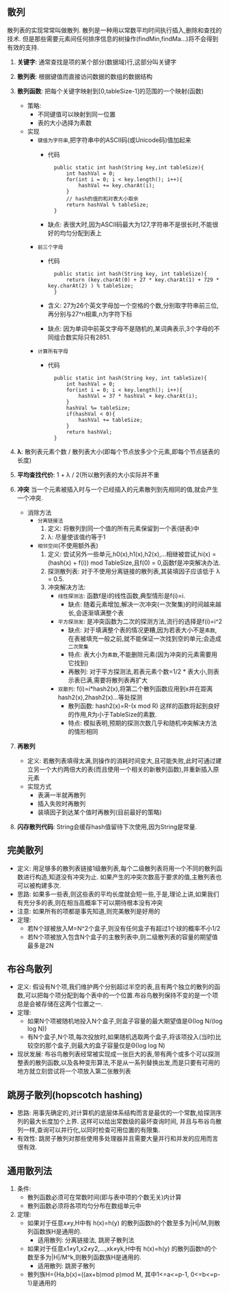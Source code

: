 ## **散列**
散列表的实现常常叫做散列.
散列是一种用以常数平均时间执行插入,删除和查找的技术.
但是那些需要元素间任何排序信息的树操作(findMin,findMa...)将不会得到有效的支持.

1. **关键字**: 通常查找是项的某个部分(数据域)行,这部分叫关键字

2. **散列表**: 根据键值而直接访问数据的数组的数据结构

3. **散列函数**: 把每个关键字映射到[0,tableSize-1]的范围的一个映射(函数)
    - 策略: 
        - 不同键值可以映射到同一位置
        - 表的大小选择为素数
    - 实现
        - `键值为字符串`,把字符串中的ASCII码(或Unicode码)值加起来
            - 代码
        
                    public static int hash(String key,int tableSize){
                        int hashVal = 0;
                        for(int i = 0; i < key.length(); i++){
                            hashVal += key.charAt(i);
                        }
                        // hash的值的和对表大小取余
                        return hashVal % tableSize;
                    }
            - 缺点: 表很大时,因为ASCII码最大为127,字符串不是很长时,不能很好的均匀分配到表上
        - `前三个字母`
            - 代码
            
                    public static int hash(String key, int tableSize){
                        return (key.charAt(0) + 27 * key.charAt(1) + 729 * key.charAt(2) ) % tableSize;
                    }
            - 含义: 27为26个英文字母加一个空格的个数,分别取字符串前三位,再分别与27^n相乘,n为字符下标
            - 缺点: 因为单词中前英文字母不是随机的,某词典表示,3个字母的不同组合数实际只有2851.
        - `计算所有字母`
            - 代码
            
                    public static int hash(String key, int tableSize){
                        int hashVal = 0;
                        for(int i = 0; i < key.length(); i++){
                            hashVal = 37 * hashVal + key.charAt(i);
                        }
                        hashVal %= tableSize;
                        if(hashVal < 0){
                            hashVal += tableSize;
                        }
                        return hashVal;
                    }
4. **λ**: 散列表元素个数 / 散列表大小(即每个节点放多少个元素,即每个节点链表的长度)

5. **平均查找代价**: 1 + λ / 2(所以散列表的大小实际并不重

5. **冲突**
当一个元素被插入时与一个已经插入的元素散列到先相同的值,就会产生一个冲突.
    - 消除方法
        - `分离链接法`
            1. 定义: 将散列到同一个值的所有元素保留到一个表(链表)中
            2. λ: 尽量使该值约等于1
        - `相邻空间`(不使用额外表)
            1. 定义: 尝试另外一些单元,h0(x),h1(x),h2(x),...相继被尝试,hi(x) = (hash(x) + f(i)) mod TableSize,且f(0) = 0,函数f是冲突解决办法.
            2. 探测散列表: 对于不使用分离链接的散列表,其装填因子应该低于 λ = 0.5.
            3. 冲突解决方法:
                - `线性探测法`: 函数f是i的线性函数,典型情形是f(i)=i.
                    - 缺点: 随着元素增加,解决一次冲突(一次聚集)的时间越来越长,会逐渐填满整个表
                - `平方探测发`: 是冲突函数为二次的探测方法,流行的选择是f(i)=i^2
                    - 缺点: 对于填满整个表的情况更糟,因为若表大小不是`素数`,在表被填充一般之前,就不能保证一次找到空的单元;会造成`二次聚集`
                    - 特点: 表大小为`素数`,不能删除元素(因为冲突的元素需要用它找到)
                    - 再散列: 对于平方探测法,若表元素个数=1/2 * 表大小,则表示表已满,需要将散列表再扩大
                - `双散列`: f(i)=i*hash2(x),将第二个散列函数应用到x并在距离hash2(x),2hash2(x)...等处探测
                    - 散列函数: hash2(x)=R-(x mod R) 这样的函数将起到良好的作用,R为小于TableSize的素数.
                    - 特点: 模拟表明,预期的探测次数几乎和随机冲突解决方法的情形相同
                    
6. **再散列**
    - 定义: 若散列表填得太满,则操作的消耗时间变大,且可能失败,此时可通过建立另一个大约两倍大的表(而且使用一个相关的新散列函数),并重新插入原元素
    - 实现方式
        -  表满一半就再散列
        - 插入失败时再散列
        - 装填因子到达某个值时再散列(目前最好的策略)

7. **闪存散列代码**: String会缓存hash值留待下次使用,因为String是常量. 

## **完美散列**
   - 定义: 用足够多的散列表链接1级散列表,每个二级散列表将用一个不同的散列函数进行构造,知道没有冲突为止. 如果产生的冲突次数高于要求的值,主散列表也可以被构建多次.
   - 思路: 如果多一些表,则这些表的平均长度就会短一些,于是,理论上讲,如果我们有充分多的表,则在相当高概率下可以期待根本没有冲突
   - 注意: 如果所有的项都是事先知道,则完美散列是好用的
   - 定理: 
       - 若N个球被放入M=N^2个盒子,则没有任何盒子有超过1个球的概率不小1/2
       - 若N个项被放入包含N个盒子的主散列表中,则二级散列表的容量的期望值最多是2N
        
## **布谷鸟散列**
   - 定义: 假设有N个项,我们维护两个分别超过半空的表,且有两个独立的散列的函数,可以把每个项分配到每个表中的一个位置.布谷鸟散列保持不变的是一个项总是会被存储在这两个位置之一.
   - 定理: 
       - 如果N个项被随机地投入N个盒子,则盒子容量的最大期望值是Θ(log N/(log log N))
       - 有N个盒子,N个项,每次投放时,如果随机选取两个盒子,将该项投入(当时)比较空的那个盒子,则最大的盒子容量仅是Θ(log log N)
   - 现状发展: 布谷鸟散列表经常被实现成一张巨大的表,带有两个或多个可以探测整表的散列函数,以及各种变形算法,不是从一系列替换出发,而是只要有可用的地方就立刻尝试将一个项放入第二张散列表
    
## **跳房子散列(hopscotch hashing)**
   - 思路: 用事先确定的,对计算机的底层体系结构而言是最优的一个常数,给探测序列的最大长度加个上界. 
          这样可以给出常数级的最坏查询时间, 并且与布谷鸟散列一样,查询可以并行化,以同时检查可用位置的有限集.
   - 有效性: 跳房子散列对那些使用多处理器并且需要大量并行和并发的应用而言很有效.
  
## **通用散列法**
   1. 条件:
        - 散列函数必须可在常数时间(即与表中项的个数无关)内计算
        - 散列函数必须将各项均匀分布在数组单元中
   2. 定理:
        - 如果对于任意x≠y,H中有 h(x)=h(y) 的散列函数h的个数至多为|H|/M,则散列函数族H是通用的.
            - 适用散列: 分离链接法, 跳房子散列法
        - 如果对于任意x1≠y1,x2≠y2,...,xk≠yk,H中有 h(x)=h(y) 的散列函数h的个数至多为|H|/M^k,则散列函数族H是通用的.
            - 适用散列: 跳房子散列
        - 散列族H={Ha,b(x)=((ax+b)mod p)mod M, 其中1<=a<=p-1, 0<=b<=p-1}是通用的
   